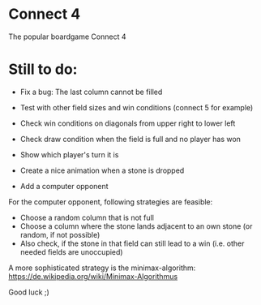 # Connect 4

The popular boardgame Connect 4

# Still to do:

- Fix a bug: The last column cannot be filled

- Test with other field sizes and win conditions (connect 5 for example)

- Check win conditions on diagonals from upper right to lower left
- Check draw condition when the field is full and no player has won
- Show which player's turn it is
- Create a nice animation when a stone is dropped
- Add a computer opponent

For the computer opponent, following strategies are feasible:
- Choose a random column that is not full
- Choose a column where the stone lands adjacent to an own stone (or random, if not possible)
- Also check, if the stone in that field can still lead to a win (i.e. other needed fields are unoccupied)

A more sophisticated strategy is the minimax-algorithm:
https://de.wikipedia.org/wiki/Minimax-Algorithmus

Good luck ;)

